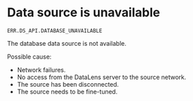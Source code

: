 # Data source is unavailable

`ERR.DS_API.DATABASE_UNAVAILABLE`

The database data source is not available.

Possible cause:
- Network failures.
- No access from the DataLens server to the source network.
- The source has been disconnected.
- The source needs to be fine-tuned.
